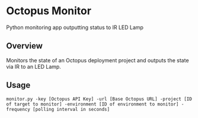 # Octopus Monitor
Python monitoring app outputting status to IR LED Lamp

## Overview
Monitors the state of an Octopus deployment project and outputs the state via IR to an LED Lamp.

## Usage
`monitor.py -key [Octopus API Key] -url [Base Octopus URL] -project [ID of target to monitor] -environment [ID of environment to monitor] -frequency [polling interval in seconds]`
